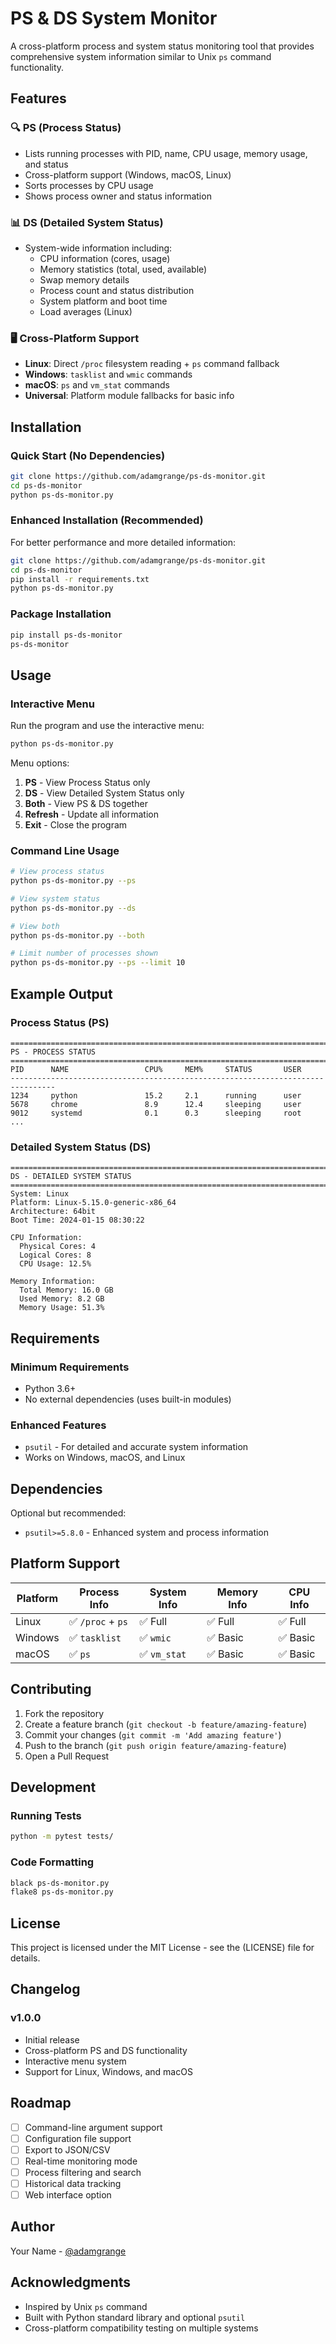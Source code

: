 # PS & DS System Monitor

A cross-platform process and system status monitoring tool that provides comprehensive system information similar to Unix `ps` command functionality.

## Features

### 🔍 PS (Process Status)
- Lists running processes with PID, name, CPU usage, memory usage, and status
- Cross-platform support (Windows, macOS, Linux)
- Sorts processes by CPU usage
- Shows process owner and status information

### 📊 DS (Detailed System Status)
- System-wide information including:
  - CPU information (cores, usage)
  - Memory statistics (total, used, available)
  - Swap memory details
  - Process count and status distribution
  - System platform and boot time
  - Load averages (Linux)

### 🖥️ Cross-Platform Support
- **Linux**: Direct `/proc` filesystem reading + `ps` command fallback
- **Windows**: `tasklist` and `wmic` commands
- **macOS**: `ps` and `vm_stat` commands
- **Universal**: Platform module fallbacks for basic info

## Installation

### Quick Start (No Dependencies)
```bash
git clone https://github.com/adamgrange/ps-ds-monitor.git
cd ps-ds-monitor
python ps-ds-monitor.py
```

### Enhanced Installation (Recommended)
For better performance and more detailed information:

```bash
git clone https://github.com/adamgrange/ps-ds-monitor.git
cd ps-ds-monitor
pip install -r requirements.txt
python ps-ds-monitor.py
```

### Package Installation
```bash
pip install ps-ds-monitor
ps-ds-monitor
```

## Usage

### Interactive Menu
Run the program and use the interactive menu:

```bash
python ps-ds-monitor.py
```

Menu options:
1. **PS** - View Process Status only
2. **DS** - View Detailed System Status only  
3. **Both** - View PS & DS together
4. **Refresh** - Update all information
5. **Exit** - Close the program

### Command Line Usage
```bash
# View process status
python ps-ds-monitor.py --ps

# View system status
python ps-ds-monitor.py --ds

# View both
python ps-ds-monitor.py --both

# Limit number of processes shown
python ps-ds-monitor.py --ps --limit 10
```

## Example Output

### Process Status (PS)
```
================================================================================
PS - PROCESS STATUS
================================================================================
PID      NAME                 CPU%     MEM%     STATUS       USER        
--------------------------------------------------------------------------------
1234     python               15.2     2.1      running      user        
5678     chrome               8.9      12.4     sleeping     user        
9012     systemd              0.1      0.3      sleeping     root        
...
```

### Detailed System Status (DS)
```
================================================================================
DS - DETAILED SYSTEM STATUS
================================================================================
System: Linux
Platform: Linux-5.15.0-generic-x86_64
Architecture: 64bit
Boot Time: 2024-01-15 08:30:22

CPU Information:
  Physical Cores: 4
  Logical Cores: 8
  CPU Usage: 12.5%

Memory Information:
  Total Memory: 16.0 GB
  Used Memory: 8.2 GB
  Memory Usage: 51.3%
```

## Requirements

### Minimum Requirements
- Python 3.6+
- No external dependencies (uses built-in modules)

### Enhanced Features
- `psutil` - For detailed and accurate system information
- Works on Windows, macOS, and Linux

## Dependencies

Optional but recommended:
- `psutil>=5.8.0` - Enhanced system and process information

## Platform Support

| Platform | Process Info | System Info | Memory Info | CPU Info |
|----------|-------------|-------------|-------------|----------|
| Linux    | ✅ `/proc` + `ps` | ✅ Full | ✅ Full | ✅ Full |
| Windows  | ✅ `tasklist` | ✅ `wmic` | ✅ Basic | ✅ Basic |
| macOS    | ✅ `ps` | ✅ `vm_stat` | ✅ Basic | ✅ Basic |

## Contributing

1. Fork the repository
2. Create a feature branch (`git checkout -b feature/amazing-feature`)
3. Commit your changes (`git commit -m 'Add amazing feature'`)
4. Push to the branch (`git push origin feature/amazing-feature`)
5. Open a Pull Request

## Development

### Running Tests
```bash
python -m pytest tests/
```

### Code Formatting
```bash
black ps-ds-monitor.py
flake8 ps-ds-monitor.py
```

## License

This project is licensed under the MIT License - see the (LICENSE) file for details.

## Changelog

### v1.0.0
- Initial release
- Cross-platform PS and DS functionality
- Interactive menu system
- Support for Linux, Windows, and macOS

## Roadmap

- [ ] Command-line argument support
- [ ] Configuration file support
- [ ] Export to JSON/CSV
- [ ] Real-time monitoring mode
- [ ] Process filtering and search
- [ ] Historical data tracking
- [ ] Web interface option

## Author

Your Name - [@adamgrange](https://github.com/adamgrange)

## Acknowledgments

- Inspired by Unix `ps` command
- Built with Python standard library and optional `psutil`
- Cross-platform compatibility testing on multiple systems
